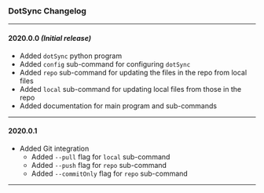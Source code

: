 ### DotSync Changelog

---

#### 2020.0.0 _(Initial release)_

- Added `dotSync` python program
- Added `config` sub-command for configuring `dotSync` 
- Added `repo` sub-command for updating the files in the repo from local files
- Added `local` sub-command for updating local files from those in the repo
- Added documentation for main program and sub-commands

---

#### 2020.0.1

- Added Git integration
   - Added `--pull` flag for `local` sub-command
   - Added `--push` flag for `repo` sub-command
   - Added `--commitOnly` flag for `repo` sub-command

---
